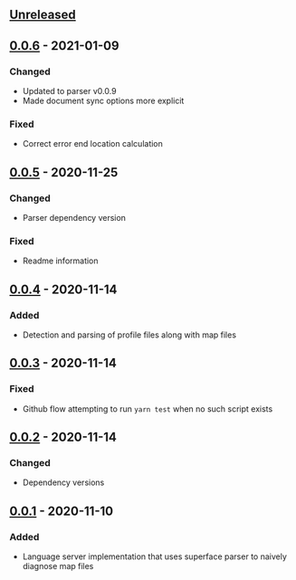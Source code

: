 ## [Unreleased]

## [0.0.6] - 2021-01-09

### Changed
* Updated to parser v0.0.9
* Made document sync options more explicit

### Fixed
* Correct error end location calculation

## [0.0.5] - 2020-11-25

### Changed
* Parser dependency version

### Fixed
* Readme information

## [0.0.4] - 2020-11-14

### Added
* Detection and parsing of profile files along with map files

## [0.0.3] - 2020-11-14

### Fixed
* Github flow attempting to run `yarn test` when no such script exists

## [0.0.2] - 2020-11-14

### Changed
* Dependency versions

## [0.0.1] - 2020-11-10

### Added
* Language server implementation that uses superface parser to naively diagnose map files

[Unreleased]: https://github.com/superfaceai/language-server/compare/v0.0.6...HEAD
[0.0.6]: https://github.com/superfaceai/language-server/compare/v0.0.5...v0.0.6
[0.0.5]: https://github.com/superfaceai/language-server/compare/v0.0.4...v0.0.5
[0.0.4]: https://github.com/superfaceai/language-server/compare/v0.0.3...v0.0.4
[0.0.3]: https://github.com/superfaceai/language-server/compare/v0.0.2...v0.0.3
[0.0.2]: https://github.com/superfaceai/language-server/compare/v0.0.1...v0.0.2
[0.0.1]: https://github.com/superfaceai/language-server/releases/tag/v0.0.1
